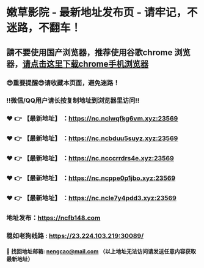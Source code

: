 # 嫩草影院 - 最新地址发布页 - 请牢记，不迷路，不翻车！

## 請不要使用国产浏览器，推荐使用谷歌chrome 浏览器，<a href = "https://www.google.cn/chrome/">请点击这里下载chrome手机浏览器</a>

### :sunglasses:重要提醒:sunglasses:请收藏本页面，避免迷路！
### ‼️微信/QQ用户请长按复制地址到浏览器里访问‼️

### :heart: :point_right: 【最新地址】 ：https://nc.nclwqfkg6vm.xyz:23569
### :heart: :point_right: 【最新地址】 ：https://nc.ncbduu5suyz.xyz:23569
### :heart: :point_right: 【最新地址】 ：https://nc.ncccrrdrs4e.xyz:23569
### :heart: :point_right: 【最新地址】 ：https://nc.ncppe0p1jbo.xyz:23569
### :heart: :point_right: 【最新地址】 ：https://nc.ncle7y4pdd3.xyz:23569

### 地址发布：https://ncfb148.com
### 稳如老狗线路 : https://23.224.103.219:30089/

#### :e-mail: __找回地址邮箱: nengcao@mail.com （以上地址无法访问请发送任意内容获取最新地址）__
